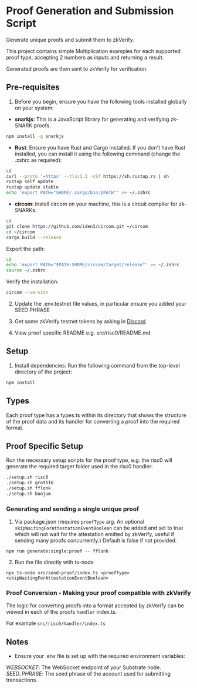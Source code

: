 # Proof Generation and Submission Script

Generate unique proofs and submit them to zkVerify.

This project contains simple Multiplication examples for each supported proof type, accepting 2 numbers as inputs and returning a result.

Generated proofs are then sent to zkVerify for verification.

## Pre-requisites

1. Before you begin, ensure you have the following tools installed globally on your system:

- **snarkjs**: This is a JavaScript library for generating and verifying zk-SNARK proofs.
```sh
npm install -g snarkjs
```
- **Rust**: Ensure you have Rust and Cargo installed. If you don't have Rust installed, you can install it using the following command (change the .zshrc as required):
```sh
cd
curl --proto '=https' --tlsv1.2 -sSf https://sh.rustup.rs | sh
rustup self update
rustup update stable
echo 'export PATH="$HOME/.cargo/bin:$PATH"' >> ~/.zshrc
```
- **circom**: Install circom on your machine, this is a circuit compiler for zk-SNARKs.
```sh
cd
git clone https://github.com/iden3/circom.git ~/circom
cd ~/circom
cargo build --release
```
Export the path:
```sh
cd
echo 'export PATH="$PATH:$HOME/circom/target/release"' >> ~/.zshrc 
source ~/.zshrc
```
Verify the installation:
```sh
circom --version
```

2. Update the .env.testnet file values, in particular ensure you added your SEED PHRASE

3. Get some zkVerify testnet tokens by asking in [Discord](https://discord.gg/Bj5uf2h9])

4. View proof specific README e.g. src/risc0/README.md

## Setup

1. Install dependencies:
   Run the following command from the top-level directory of the project:
```sh
npm install
```

## Types

Each proof type has a types.ts within its directory that shows the structure of the proof data and its handler for converting a proof into the required format.

## Proof Specific Setup

Run the necessary setup scripts for the proof type, e.g. the risc0 will generate the required target folder used in the risc0 handler:

```sh
./setup.sh risc0
./setup.sh groth16
./setup.sh fflonk
./setup.sh boojum
```

### Generating and sending a single unique proof

1. Via package.json (requires `proofType` arg. An optional `skipWaitingForAttestationEventBoolean` can be added and set to true which will not wait for the attestation emitted by zkVerify, useful if sending many proofs concurrently.) Default is false if not provided.
```shell
npm run generate:single:proof -- fflonk
```
2. Run the file directly with ts-node
```shell
npx ts-node src/send-proof/index.ts <proofType> <skipWaitingForAttestationEventBoolean>
```

### Proof Conversion - Making your proof compatible with zkVerify

The logic for converting proofs into a format accepted by zkVerify can be viewed in each of the proofs `handler` index.ts.

For example `src/risc0/handler/index.ts`

## Notes
- Ensure your .env file is set up with the required environment variables:

*WEBSOCKET*: The WebSocket endpoint of your Substrate node.
*SEED_PHRASE*: The seed phrase of the account used for submitting transactions.
